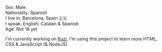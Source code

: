 Sex: Male  
Nationality: Spanish  
I live in: Barcelona, Spain 🇪🇸  
I speak: English, Catalan & Spanish  
Age: Not 18 yet  

I'm currently working on [Kuzi](https://github.com/ezarcel/kuzi), I'm using this project to learn more HTML, CSS & JavaScript (& NodeJS)
